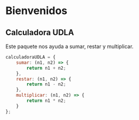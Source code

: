 # Bienvenidos

## Calculadora UDLA

Este paquete nos ayuda a sumar, restar y multiplicar.

```javascript
calculadoraUDLA = {
    sumar: (n1, n2) => {
        return n1 + n2;
    },
    restar: (n1, n2) => {
        return n1 - n2;
    },
    multiplicar: (n1, n2) => {
        return n1 * n2;
    }
};
```